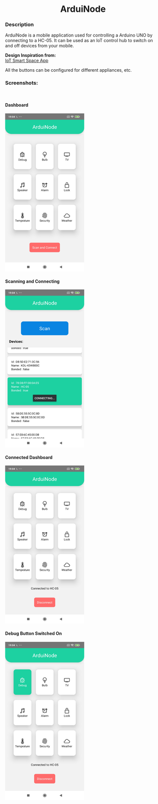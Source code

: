 <center><h1>ArduiNode</h1></center>
<h3>Description</h3>
<p>
    ArduiNode is a mobile application used for controlling a Arduino UNO by connecting to a HC-05. It can be used as an IoT control hub to switch on and off devices from your mobile.
</p>
<p>
    <b>Design Inspiration from:</b> 
    <br>
    <a href="https://hardikothari.myportfolio.com/iot-smart-space-app-ui-design-elements">IoT Smart Space App</a>
</p>
<p>
    All the buttons can be configured for different appliances, etc.
</p>
<h3>Screenshots:</h3>
<br>

<h4>Dashboard</h4>
<img src="./docs/i1.jpg" height="512" width="256"/>
<h4>Scanning and Connecting</h4>
<img src="./docs/i2.jpg" height="512" width="256"/>
<h4>Connected Dashboard</h4>
<img src="./docs/i3.jpg" height="512" width="256"/>
<h4>Debug Button Switched On</h4>
<img src="./docs/i4.jpg" height="512" width="256"/>

